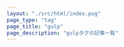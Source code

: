 ```yaml
---
layout: "./src/html/index.pug"
page_type: "tag"
page_title: "gulp"
page_description: "gulpタグの記事一覧"
---
```

